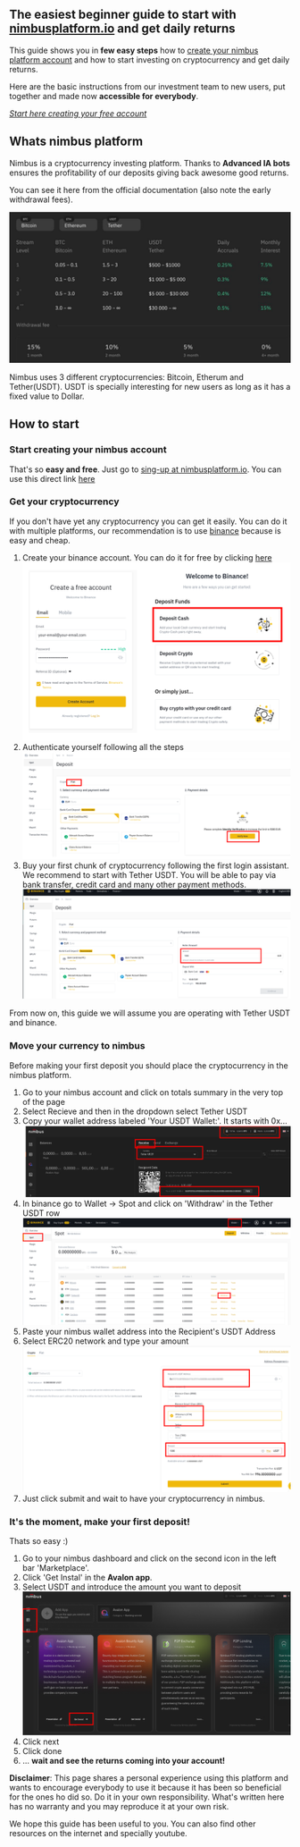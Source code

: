 ## **The easiest beginner guide to start with  [nimbusplatform.io](https://app.nimbusplatform.io/sign-up) and get daily returns**
This guide shows you in **few easy steps** how to [create your nimbus platform account](https://app.nimbusplatform.io/sign-up) and how to start investing on cryptocurrency and get daily returns.

Here are the basic instructions from our investment team to new users, put together and made now **accessible for everybody**.

*[Start here creating your free account](https://app.nimbusplatform.io/sign-up)*

## Whats nimbus platform

Nimbus is a cryptocurrency investing platform. Thanks to **Advanced IA bots** ensures the profitability of our deposits giving back awesome good returns.

You can see it here from the official documentation (also note the early withdrawal fees).

![Deposits daily and monthly returns nimbus platform](assets/img/intro.png)

Nimbus uses 3 different cryptocurrencies: Bitcoin, Etherum and Tether(USDT). USDT is specially interesting for new users as long as it has a fixed value to Dollar.

## How to start

### Start creating your nimbus account

That's so **easy and free**. Just go to [sing-up at nimbusplatform.io](https://app.nimbusplatform.io/sign-up). You can use this direct link [here](https://app.nimbusplatform.io/sign-up)

### Get your cryptocurrency

If you don't have yet any cryptocurrency you can get it easily. You can do it with multiple platforms, our recommendation is to use [binance](https://binance.com) because is easy and cheap.

1. Create your binance account. You can do it for free by clicking [here](https://accounts.binance.com/register)
![Login binance](assets/img/1_11.png)
2. Authenticate yourself following all the steps
![Authenticate at binance](assets/img/1_3.png)
3. Buy your first chunk of cryptocurrency following the first login assistant. We recommend to start with Tether USDT. You will be able to pay via bank transfer, credit card and many other payment methods.
![Buy cryptocurrency with binance](assets/img/1_4.png)

From now on, this guide we will assume you are operating with Tether USDT and binance.

### Move your currency to nimbus 

Before making your first deposit you should place the cryptocurrency in the nimbus platform.

1. Go to your nimbus account and click on totals summary in the very top of the page
2. Select Recieve and then in the dropdown select Tether USDT
3. Copy your wallet address labeled 'Your USDT Wallet:'. It starts with 0x...
![Get your cryptocurrency walled id in nimbus platform](assets/img/2_1.png)
4. In binance go to Wallet -> Spot and click on 'Withdraw' in the Tether USDT row
![Withdraw your cryptocurrency from binance to nimbus platform](assets/img/2_4.png)
5. Paste your nimbus wallet address into the Recipient's USDT Address
6. Select ERC20 network and type your amount
![Withdraw your cryptocurrency from binance to nimbus platform](assets/img/2_6.png)
7. Just click submit and wait to have your cryptocurrency in nimbus.

### It's the moment, make your first deposit!

Thats so easy :)
1. Go to your nimbus dashboard and click on the second icon in the left bar 'Marketplace'.
2. Click 'Get Instal' in the **Avalon app**.
3. Select USDT and introduce the amount you want to deposit
![Make your nimbus platform deposit with Avalon app](assets/img/3_1.png)
4. Click next
5. Click done
6. ... **wait and see the returns coming into your account!**


**Disclaimer**: This page shares a personal experience using this platform and wants to encourage everybody to use it because it has been so beneficial for the ones ho did so. Do it in your own responsibility. What's written here has no warranty and you may reproduce it at your own risk.

We hope this guide has been useful to you. You can also find other resources on the internet and specially youtube.

